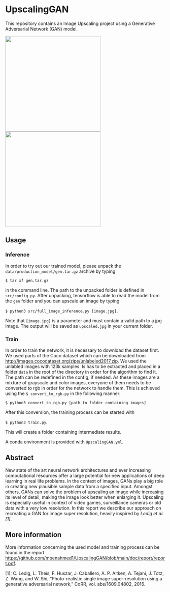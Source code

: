 # UpscalingGAN
This repository contains an Image Upscaling project using a Generative Adversarial Network (GAN) model. 

<img src="https://user-images.githubusercontent.com/33060086/113520398-1df10d00-9593-11eb-873d-96536435cb74.jpg" data-canonical-src="https://user-images.githubusercontent.com/33060086/113520398-1df10d00-9593-11eb-873d-96536435cb74.jpg" width="300" height="300" /> <img src="https://user-images.githubusercontent.com/33060086/113520402-23e6ee00-9593-11eb-97cb-2ef84ee4fba8.jpg" data-canonical-src="https://user-images.githubusercontent.com/33060086/113520402-23e6ee00-9593-11eb-97cb-2ef84ee4fba8.jpg" width="300" height="300" />


## Usage
### Inference
In order to try out our trained model, please unpack the `data/production_model/gen.tar.gz` archive by typing </br>

`$ tar xf gen.tar.gz`

in the command line. The path to the unpacked folder is defined in `src/config.py`. After unpacking, tensorflow is able to read the model from the `gen` folder and you can upscale an image by typing 

`$ python3 src/full_image_inference.py [image.jpg]`.

Note that `[image.jpg]` is a parameter and must contain a valid path to a jpg image. The output will be saved as `upscaled.jpg` in your current folder.

### Train
In order to train the network, it is necessary to download the dataset first. We used parts of the Coco dataset which can be downloaded from http://images.cocodataset.org/zips/unlabeled2017.zip. We used the 
unlabled images with 123k samples. Is has to be extracted and placed in a folder `data` in the root of the directory in order for the algorithm to find it. The path can be redefined in the config, if needed.
As these images are a mixture of grayscale and color images, everyone of them needs to be converted to rgb in order for the network to handle them.
This is achieved using the `$ convert_to_rgb.py` in the following manner:

`$ python3 convert_to_rgb.py [path to folder containing images]`

After this conversion, the training process can be started with 

`$ python3 train.py`.

This will create a folder containing intermediate results.

A conda environment is provided with `UpscalingGAN.yml`.

## Abstract


New state of the art neural network architectures and ever increasing computational resources
offer a large potential for new applications of deep learning in real life problems.
In the context of images, GANs play a big role in creating new plausible sample data from a specified input.
Amongst others, GANs can solve the problem of upscaling an image while increasing its level of detail, making the image look better when enlarging it. Upscaling is especially useful in context of video games, surveillance cameras or old data with a very low resolution.
In this report we describe our approach on recreating a GAN for image super resolution, heavily
inspired by <cite>Ledig et al. [1]</cite>.

## More information

More information concerning the used model and training process can be found in the report https://github.com/mbenahmed1/UpscalingGAN/blob/main/doc/report/report.pdf.



[1]: C. Ledig, L. Theis, F. Huszar, J. Caballero, A. P. Aitken,
A. Tejani, J. Totz, Z. Wang, and W. Shi, “Photo-realistic single
image super-resolution using a generative adversarial network,”
CoRR, vol. abs/1609.04802, 2016.
